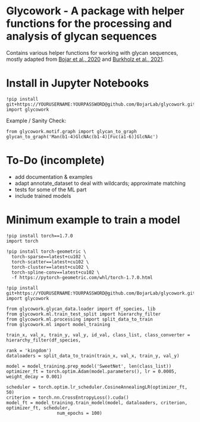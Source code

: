 # Glycowork - A package with helper functions for the processing and analysis of glycan sequences

Contains various helper functions for working with glycan sequences, mostly adapted from [Bojar et al., 2020](https://www.cell.com/cell-host-microbe/fulltext/S1931-3128(20)30562-X) and [Burkholz et al., 2021](https://www.biorxiv.org/content/10.1101/2021.03.01.433491v1).

# Install in Jupyter Notebooks
```
!pip install git+https://YOURUSERNAME:YOURPASSWORD@github.com/BojarLab/glycowork.git
import glycowork
```
Example / Sanity Check:
```
from glycowork.motif.graph import glycan_to_graph
glycan_to_graph('Man(b1-4)GlcNAc(b1-4)[Fuc(a1-6)]GlcNAc')
```

# To-Do (incomplete)
- add documentation & examples
- adapt annotate_dataset to deal with wildcards; approximate matching
- tests for some of the ML part
- include trained models

# Minimum example to train a model
```
!pip install torch==1.7.0
import torch

!pip install torch-geometric \
  torch-sparse==latest+cu102 \
  torch-scatter==latest+cu102 \
  torch-cluster==latest+cu102 \
  torch-spline-conv==latest+cu102 \
  -f https://pytorch-geometric.com/whl/torch-1.7.0.html
  
!pip install git+https://YOURUSERNAME:YOURPASSWORD@github.com/BojarLab/glycowork.git
import glycowork

from glycowork.glycan_data.loader import df_species, lib
from glycowork.ml.train_test_split import hierarchy_filter
from glycowork.ml.processing import split_data_to_train
from glycowork.ml import model_training

train_x, val_x, train_y, val_y, id_val, class_list, class_converter = hierarchy_filter(df_species,
                                                                                       rank = 'kingdom')
dataloaders = split_data_to_train(train_x, val_x, train_y, val_y)

model = model_training.prep_model('SweetNet', len(class_list))
optimizer_ft = torch.optim.Adam(model.parameters(), lr = 0.0005, weight_decay = 0.001)

scheduler = torch.optim.lr_scheduler.CosineAnnealingLR(optimizer_ft, 50)
criterion = torch.nn.CrossEntropyLoss().cuda()
model_ft = model_training.train_model(model, dataloaders, criterion, optimizer_ft, scheduler,
                   num_epochs = 100)
```
